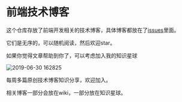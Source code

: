 # 前端技术博客

这个仓库存放了前端开发相关的技术博客，具体博客都放在了[issues](https://github.com/web-full-stack/FrontendRoad/issues)里面。

它们是无序的，可以随机阅读，然后欢迎star。

如果你觉得文章帮助到你了，可以考虑加入我的知识星球

![2019-06-30 162825](https://user-images.githubusercontent.com/42405899/60394327-09c5e380-9b55-11e9-97e8-078d214311d6.jpg)

每周多篇原创技术博客知识分享，欢迎加入。

相关博客一部分会放在wiki，一部分放在知识星球。

